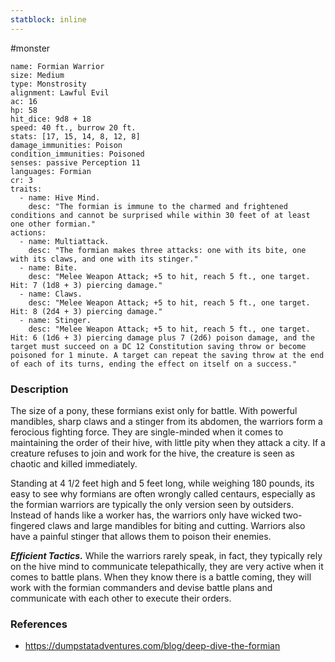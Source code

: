 ```yaml
---
statblock: inline
---
```

 #monster 

```statblock
name: Formian Warrior
size: Medium
type: Monstrosity
alignment: Lawful Evil
ac: 16
hp: 58
hit_dice: 9d8 + 18
speed: 40 ft., burrow 20 ft.
stats: [17, 15, 14, 8, 12, 8]
damage_immunities: Poison
condition_immunities: Poisoned
senses: passive Perception 11
languages: Formian
cr: 3
traits:
  - name: Hive Mind.
    desc: "The formian is immune to the charmed and frightened conditions and cannot be surprised while within 30 feet of at least one other formian."
actions:
  - name: Multiattack.
    desc: "The formian makes three attacks: one with its bite, one with its claws, and one with its stinger."
  - name: Bite.
    desc: "Melee Weapon Attack; +5 to hit, reach 5 ft., one target. Hit: 7 (1d8 + 3) piercing damage."
  - name: Claws.
    desc: "Melee Weapon Attack; +5 to hit, reach 5 ft., one target. Hit: 8 (2d4 + 3) piercing damage."
  - name: Stinger.
    desc: "Melee Weapon Attack; +5 to hit, reach 5 ft., one target. Hit: 6 (1d6 + 3) piercing damage plus 7 (2d6) poison damage, and the target must succeed on a DC 12 Constitution saving throw or become poisoned for 1 minute. A target can repeat the saving throw at the end of each of its turns, ending the effect on itself on a success."
```

### Description

The size of a pony, these formians exist only for battle. With powerful mandibles, sharp claws and a stinger from its abdomen, the warriors form a ferocious fighting force. They are single-minded when it comes to maintaining the order of their hive, with little pity when they attack a city. If a creature refuses to join and work for the hive, the creature is seen as chaotic and killed immediately.

Standing at 4 1/2 feet high and 5 feet long, while weighing 180 pounds, its easy to see why formians are often wrongly called centaurs, especially as the formian warriors are typically the only version seen by outsiders. Instead of hands like a worker has, the warriors only have wicked two-fingered claws and large mandibles for biting and cutting. Warriors also have a painful stinger that allows them to poison their enemies.

**_Efficient Tactics._** While the warriors rarely speak, in fact, they typically rely on the hive mind to communicate telepathically, they are very active when it comes to battle plans. When they know there is a battle coming, they will work with the formian commanders and devise battle plans and communicate with each other to execute their orders.

### References

* https://dumpstatadventures.com/blog/deep-dive-the-formian
